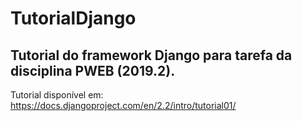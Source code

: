 # TutorialDjango
## Tutorial do framework Django para tarefa da disciplina PWEB (2019.2).
Tutorial disponível em: <br />
https://docs.djangoproject.com/en/2.2/intro/tutorial01/
